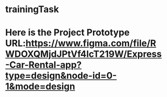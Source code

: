 # trainingTask
# Here is the Project Prototype URL:https://www.figma.com/file/RWDOXQMjdJPtVf4lcT219W/Express-Car-Rental-app?type=design&node-id=0-1&mode=design
